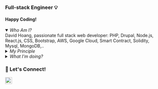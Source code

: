 ### Full-stack Engineer 💡


#### Happy Coding!

<details open><summary><em>Who Am I?</em></summary>
David Hoang, passionate full stack web developer: PHP, Drupal, Node.js, React.js, CSS, Bootstrap, AWS, Google Cloud, Smart Contract, Solidity, Mysql, MongoDB,..
</details>


<details><summary><em>My Principle</em></summary>
  
  
  <em> Never Stop Learning!</em>
  
  <em> Get things done</em>
  
</details>

<details><summary><em>What I'm doing?</em></summary>

  ✔️ Keeping myself up-to-date with the latest programming methodologies and concepts.

</details>


 ### 🚀 Let's Connect!

[<img align="left" alt="Connect on LinkedIn" width="22px" src="https://cdn.jsdelivr.net/npm/simple-icons@v3/icons/linkedin.svg" />][linkedin-url]
 
 <!-- GitHub's Markdown reference links -->
[linkedin-url]:https://www.linkedin.com/in/hoangminhdungvn/
